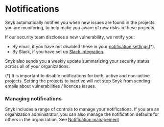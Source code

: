 # Notifications

Snyk automatically notifies you when new issues are found in the projects you are monitoring, to help make you aware of new risks in these projects.

If our security team discloses a new vulnerability, we notify you:

* By email, if you have not disabled these in your [notification settings](https://app.snyk.io/account/notifications)\(\*\).
* By Slack, if you have set up [Slack integration](https://snyk.gitbook.io/user-docs/integrations/untitled-3/slack-integration). 

Snyk also sends you a weekly update summarizing your security status across all of your organizations.

\(\*\) It is important to disable notifications for both, active and non-active projects. Setting the projects to inactive will not stop Snyk from sending emails about vulnerabilities / licences issues.

### **Managing notifications**

Snyk includes a range of controls to manage your notifications. If you are an organization administrator, you can also manage the notification defaults for others in the organization. See [Notification management](https://snyk.gitbook.io/user-docs/user-and-group-management/notifications/notification-management)

